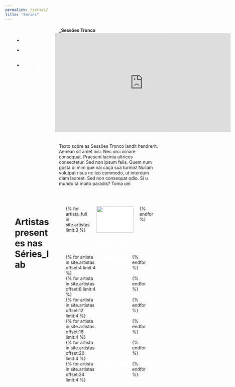 ```yaml
---
permalink: /series/
title: "Séries"
---
```

<head>
  <link href="https://fonts.googleapis.com/css2?family=Domine&display=swap" rel="stylesheet">
  <style>
    .tit_serie_principal {
      display: grid;
      padding-left: 1em;
      grid-template-columns: 10.16em auto;
      border: 0.1em solid white;
    }
    .serie_principal_div_vazia{
      border: 0.1em solid white;
      border-top: 0;
      border-bottom: 0;
      padding-top: 0.25em;
    }
    .serie_principal_titulo{
      padding-top: 0.25em;
      padding-left: 1em;
      font-weight: bold;
    }
    .cascata, .fa-angle-down{
      position: absolute;
      display:none;
    }
    .nav_e_video_serie, .artistas_serie{
      display: grid;
      margin-left: 1.1em;
      grid-template-columns: 10.16em auto;
    }
    .serie_nav{
      padding-left: 1em;
      border: 0.1em solid white;
      border-top: 0;
      min-height: 11em;
      max-width: 10.16em;
    }
    .series-navitem{
      margin-top: 1em;
    }
    a, a:visited, a:hover{
      color:white;
    }
    .video-container{
      padding-bottom: 0.1em;
    }
    .texto-serie{
      margin-top: -0.1em;
      margin-left: 11.15em;
      padding: 1.5em 1em;
      border: 0.1em solid white;
    }
    .page__content p {
      font-family: 'Domine', serif;
      font-size: 0.6rem;
      margin-bottom: 0;
    }
    .artistas_serie{
      margin-top: -0.05em;
    }
    .artistas_presentes{
      border: 0.1em solid white;
      padding: 1.5em 1em 2em 1em;
      height: min-content;
    }
    .artistas_presentes h1{
      margin-bottom: 0;
    }
    .artistas_fotos_e_lista{
      padding: 2em 2.5em;
    }
    .artistas_fotos{
      display: grid;
      grid-template-columns: auto auto auto;
      column-gap: 1.5em;
    }
    .artista_foto{
      border: 0.1em solid white;
      background-color: white;
      height: 6em;
      width: 100%;
      object-fit: cover;
    }
    .art_foto_div h5 {
      margin-top: 0.2em;
      margin-bottom: 1em;
    }
    .artistas_lista{
      display: grid;
      grid-template-columns: repeat(4, minmax(auto, auto));
      justify-content: space-between;
    }
    .artistas_lista h5{
      margin-top: 0.2em;
      margin-bottom: 0.2em;
    }
    .artistas_lista a, .art_foto_div a{
      text-decoration: none;
    }
    @media only screen and (max-width: 768px) {
      .tit_serie_principal {
        margin-left: 0;
        margin-right: 0;
      }
      .fa-angle-down{
        display: block;
        margin-left: -0.45em;
        margin-top: 0.45em;
      }
      .cascata {
        position: absolute;
        display: block;
      }
      .serie_principal_div_vazia{
        display: none;
      }
      .serie_principal_titulo{
        border-left: 0.1em solid white;
        margin-left: 0.75em;
      }
      .nav_e_video_serie{
        margin-left: 0.1em;
      }
      .serie_nav{
        background-color: #141010;
        display:none;
        position: absolute;
        z-index: 1;
        margin: 0;
      }
      .video-container{
        margin-left: 0;
        margin-right: 0;
      }
      .texto-serie{
        margin: 0;
        margin-left: 0;
        margin-right: 0;
        padding-top: 1em;
        padding-bottom: 1em;
      }
      .artistas_presentes{
        padding-top: .75em;
        padding-bottom: 1em;
      }
      .artistas_serie{
        margin: 2em 0 0 0;
      }
      .nav_e_video_serie, .artistas_serie{
        grid-template-columns: auto;
      }
      .artistas_fotos_e_lista{
        padding: 1em 0 0 0;
      }
      .art_foto_div a h5{
        font-size: 0.7rem;
      }
      .artistas_lista a h5{
        font-size: 0.65rem;
      }
      .artistas_fotos{
        grid-template-columns: 29.5% 29.5% 29.5%;
        column-gap: 1em;
      }
      .artista_foto{
        height: 3em;
        width: 100%;
      }
    }
  </style>
  <script>
    function mostrarNav() {
      var x = document.getElementById("serie_nav");
      if (x.style.display === "block") {
        x.style.display = "none";
      } else {
          x.style.display = "block";
          x.style.marginLeft = "-0.1em";
      }
     }
  </script>
</head>
<div class="tit_serie_principal">
  <a class="cascata" href="javascript:void(0);" onclick="mostrarNav()"><i class="fa fa-angle-down" aria-hidden="true"></i></a>
  <div class="serie_principal_div_vazia"></div>
  <div class="serie_principal_titulo">_Sessões Tronco</div>
</div>
<div class="nav_e_video_serie">
  <nav class="serie_nav" id="serie_nav">
    <ul>
      <li class="series-navitem"><a href="#">_Outra série</a></li>
      <li class="series-navitem"><a href="#">_Mais uma série</a></li>
      <li class="series-navitem"><a href="#">_Uma Série com o Nome Maior</a></li>
    </ul>
  </nav>
  <div class="video-container">
    <iframe class="series-video" width="560" height="315" src="https://www.youtube.com/embed/videoseries?list=PLDXfT5I07qSI7DlWwRu_0v8Po0Icw0HI8&autoplay=1&mute=1" frameborder="0" allow="accelerometer; autoplay; encrypted-media; gyroscope; picture-in-picture" allowfullscreen></iframe>
  </div>
</div>
<div class="texto-serie">
  <p>Texto sobre as Sessões Tronco landit hendrerit. Aenean sit amet nisi. Nec orci ornare consequat. 
Praesent lacinia ultrices consectetur. Sed non ipsum felis. Quem num gosta di mim que vai caçá sua turmis! Nullam volutpat risus nc leo commodo, ut interdum diam laoreet. Sed non consequat odio. 
Si u mundo tá muito paradis? Toma um</p>
</div>
<div class="artistas_serie">
  <div class="artistas_presentes">
    <h1>Artistas presentes nas Séries_lab</h1>
  </div>
  <div class="artistas_fotos_e_lista">
    <div class="artistas_fotos">
    {% for artista_full in site.artistas limit:3 %}
      <div class="art_foto_div">
        <img class="artista_foto" src="/LabXP/artistas/assets/images/{{ artista_full.foto }}">
        <a href="#"><h5>_{{ artista_full.nome }}</h5></a>
      </div>
    {% endfor %}
    </div>
    <div class="artistas_lista">
      {% for artista in site.artistas offset:4 limit:4 %}
      <a href="#"><h5>_{{ artista.nome }}</h5></a>
      {% endfor %}
    </div>
    <div class="artistas_lista">
      {% for artista in site.artistas offset:8 limit:4 %}
      <a href="#"><h5>_{{ artista.nome }}</h5></a>
      {% endfor %}
    </div>
    <div class="artistas_lista">
      {% for artista in site.artistas offset:12 limit:4 %}
      <a href="#"><h5>_{{ artista.nome }}</h5></a>
      {% endfor %}
    </div>
    <div class="artistas_lista">
      {% for artista in site.artistas offset:16 limit:4 %}
      <a href="#"><h5>_{{ artista.nome }}</h5></a>
      {% endfor %}
    </div>
    <div class="artistas_lista">
      {% for artista in site.artistas offset:20 limit:4 %}
      <a href="#"><h5>_{{ artista.nome }}</h5></a>
      {% endfor %}
    </div>
    <div class="artistas_lista">
      {% for artista in site.artistas offset:24 limit:4 %}
      <a href="#"><h5>_{{ artista.nome }}</h5></a>
      {% endfor %}
    </div>
  </div>
</div>
